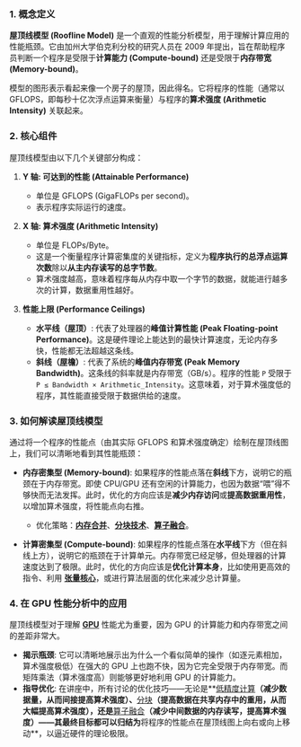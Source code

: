 ### 1. 概念定义

**屋顶线模型 (Roofline Model)** 是一个直观的性能分析模型，用于理解计算应用的性能瓶颈。它由加州大学伯克利分校的研究人员在 2009 年提出，旨在帮助程序员判断一个程序是受限于**计算能力 (Compute-bound)** 还是受限于**内存带宽 (Memory-bound)**。

模型的图形表示看起来像一个房子的屋顶，因此得名。它将程序的性能（通常以 GFLOPS，即每秒十亿次浮点运算来衡量）与程序的**算术强度 (Arithmetic Intensity)** 关联起来。

### 2. 核心组件

屋顶线模型由以下几个关键部分构成：

1.  **Y 轴: 可达到的性能 (Attainable Performance)**
    - 单位是 GFLOPS (GigaFLOPs per second)。
    - 表示程序实际运行的速度。

2.  **X 轴: 算术强度 (Arithmetic Intensity)**
    - 单位是 FLOPs/Byte。
    - 这是一个衡量程序计算密集度的关键指标，定义为**程序执行的总浮点运算次数**除以**从主内存读写的总字节数**。
    - 算术强度越高，意味着程序每从内存中取一个字节的数据，就能进行越多次的计算，数据重用性越好。

3.  **性能上限 (Performance Ceilings)**
    - **水平线（屋顶）**: 代表了处理器的**峰值计算性能 (Peak Floating-point Performance)**。这是硬件理论上能达到的最快计算速度，无论内存多快，性能都无法超越这条线。
    - **斜线（屋檐）**: 代表了系统的**峰值内存带宽 (Peak Memory Bandwidth)**。这条线的斜率就是内存带宽（GB/s）。程序的性能 `P` 受限于 `P ≤ Bandwidth × Arithmetic_Intensity`。这意味着，对于算术强度低的程序，其性能直接受限于数据供给的速度。

### 3. 如何解读屋顶线模型

通过将一个程序的性能点（由其实际 GFLOPS 和算术强度确定）绘制在屋顶线图上，我们可以清晰地看到其性能瓶颈：

- **内存密集型 (Memory-bound)**: 如果程序的性能点落在**斜线**下方，说明它的瓶颈在于内存带宽。即使 CPU/GPU 还有空闲的计算能力，也因为数据“喂”得不够快而无法发挥。此时，优化的方向应该是**减少内存访问**或**提高数据重用性**，以增加算术强度，将性能点向右推。
    - 优化策略：**[内存合并](./Lecture5-Memory-Coalescing.md)**、**[分块技术](./Lecture5-Tiling.md)**、**[算子融合](./Lecture5-Operator-Fusion.md)**。

- **计算密集型 (Compute-bound)**: 如果程序的性能点落在**水平线**下方（但在斜线上方），说明它的瓶颈在于计算单元。内存带宽已经足够，但处理器的计算速度达到了极限。此时，优化的方向应该是**优化计算本身**，比如使用更高效的指令、利用 **[张量核心](./Lecture5-Tensor-Cores.md)**，或进行算法层面的优化来减少总计算量。

### 4. 在 GPU 性能分析中的应用

屋顶线模型对于理解 **[GPU](./Lecture5-GPU-Architecture.md)** 性能尤为重要，因为 GPU 的计算能力和内存带宽之间的差距非常大。

- **揭示瓶颈**: 它可以清晰地展示出为什么一个看似简单的操作（如逐元素相加，算术强度极低）在强大的 GPU 上也跑不快，因为它完全受限于内存带宽。而矩阵乘法（算术强度高）则能够更好地利用 GPU 的计算能力。
- **指导优化**: 在讲座中，所有讨论的优化技巧——无论是**[低精度计算](./Lecture5-Low-Precision-Computation.md)**（减少数据量，从而间接提高算术强度）、**[分块](./Lecture5-Tiling.md)**（提高数据在共享内存中的重用，从而大幅提高算术强度），还是**[算子融合](./Lecture5-Operator-Fusion.md)**（减少中间数据的内存读写，提高算术强度）——其最终目标都可以归结为**将程序的性能点在屋顶线图上向右或向上移动**，以逼近硬件的理论极限。